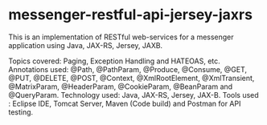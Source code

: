 # messenger-restful-api-jersey-jaxrs
This is an implementation of RESTful web-services for a messenger application using Java, JAX-RS, Jersey, JAXB. 

Topics covered: Paging, Exception Handling and HATEOAS, etc. 
Annotations used: @Path, @PathParam, @Produce, @Consume, @GET, @PUT, @DELETE, @POST, @Context, @XmlRootElement, @XmlTransient, @MatrixParam, @HeaderParam, @CookieParam, @BeanParam and @QueryParam. 
Technology used: Java, JAX-RS, Jersey, JAX-B. 
Tools used : Eclipse IDE, Tomcat Server, Maven (Code build) and Postman for API testing.

